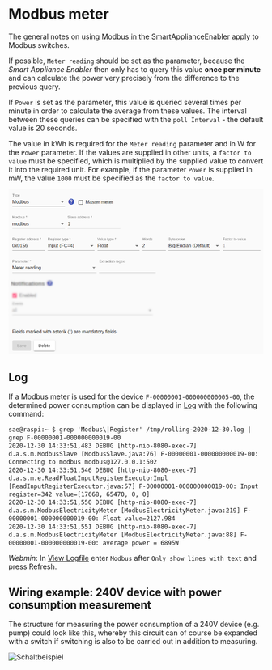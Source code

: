 # Modbus meter

The general notes on using [Modbus in the SmartApplianceEnabler](Modbus_EN.md) apply to Modbus switches.

If possible, `Meter reading` should be set as the parameter, because the *Smart Appliance Enabler* then only has to query this value **once per minute** and can calculate the power very precisely from the difference to the previous query.

If `Power` is set as the parameter, this value is queried several times per minute in order to calculate the average from these values. The interval between these queries can be specified with the `poll Interval` - the default value is 20 seconds.

The value in kWh is required for the `Meter reading` parameter and in W for the `Power` parameter. If the values are supplied in other units, a `factor to value` must be specified, which is multiplied by the supplied value to convert it into the required unit. For example, if the parameter `Power` is supplied in mW, the value `1000` must be specified as the `factor to value`.

![Modbus-basierter Zähler](../pics/fe/ModbusMeter_EN.png)

## Log
If a Modbus meter is used for the device `F-00000001-000000000005-00`, the determined power consumption can be displayed in [Log](Logging_EN.md) with the following command:

```console
sae@raspi:~ $ grep 'Modbus\|Register' /tmp/rolling-2020-12-30.log | grep F-00000001-000000000019-00
2020-12-30 14:33:51,483 DEBUG [http-nio-8080-exec-7] d.a.s.m.ModbusSlave [ModbusSlave.java:76] F-00000001-000000000019-00: Connecting to modbus modbus@127.0.0.1:502
2020-12-30 14:33:51,546 DEBUG [http-nio-8080-exec-7] d.a.s.m.e.ReadFloatInputRegisterExecutorImpl [ReadInputRegisterExecutor.java:57] F-00000001-000000000019-00: Input register=342 value=[17668, 65470, 0, 0]
2020-12-30 14:33:51,550 DEBUG [http-nio-8080-exec-7] d.a.s.m.ModbusElectricityMeter [ModbusElectricityMeter.java:219] F-00000001-000000000019-00: Float value=2127.984
2020-12-30 14:33:51,551 DEBUG [http-nio-8080-exec-7] d.a.s.m.ModbusElectricityMeter [ModbusElectricityMeter.java:88] F-00000001-000000000019-00: average power = 6895W
```

*Webmin*: In [View Logfile](Logging_EN.md#user-content-webmin-logs) enter `Modbus` after `Only show lines with text` and press Refresh.

## Wiring example: 240V device with power consumption measurement
The structure for measuring the power consumption of a 240V device (e.g. pump) could look like this, whereby this circuit can of course be expanded with a switch if switching is also to be carried out in addition to measuring.

![Schaltbeispiel](../pics/SchaltungModbusZaehler.jpg)
